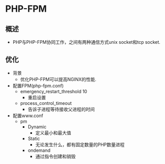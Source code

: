 # PHP-FPM
## 概述
- PHP与PHP-FPM协同工作，之间有两种通信方式unix socket和tcp socket.

## 优化
- 背景
	- 优化PHP-FPM可以提高NGINX的性能.
- 配置FPM(php-fpm.conf)
	- emergency_restart_threshold 10
		- 重启设置
	- process_control_timeout
		- 告诉子进程等待接收父进程的时间
- 配置www.conf
	- pm
		- Dynamic
			- 定义最小和最大值
		- Static
			- 无论发生什么，都有固定数量的PHP数量进程
		- ondemand
			- 通过指令创建和销毁